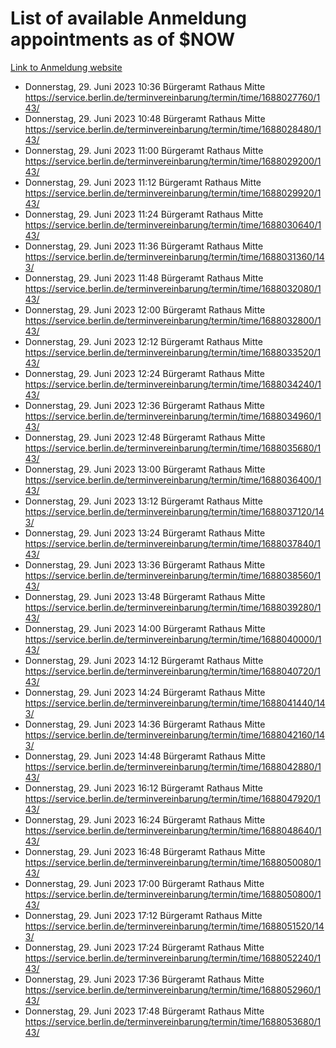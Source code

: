 # List of available Anmeldung appointments as of $NOW
[Link to Anmeldung website](https://service.berlin.de/terminvereinbarung/termin/tag.php?termin=1&anliegen[]=120686&dienstleisterlist=122210,122217,327316,122219,327312,122227,327314,122231,327346,122243,327348,122254,122252,329742,122260,329745,122262,329748,122271,327278,122273,327274,122277,327276,330436,122280,327294,122282,327290,122284,327292,122291,327270,122285,327266,122286,327264,122296,327268,150230,329760,122297,327286,122294,327284,122312,329763,122314,329775,122304,327330,122311,327334,122309,327332,317869,122281,327352,122279,329772,122283,122276,327324,122274,327326,122267,329766,122246,327318,122251,327320,122257,327322,122208,327298,122226,327300&herkunft=http%3A%2F%2Fservice.berlin.de%2Fdienstleistung%2F120686%2F)
- Donnerstag, 29. Juni 2023 10:36 Bürgeramt Rathaus Mitte https://service.berlin.de/terminvereinbarung/termin/time/1688027760/143/
- Donnerstag, 29. Juni 2023 10:48 Bürgeramt Rathaus Mitte https://service.berlin.de/terminvereinbarung/termin/time/1688028480/143/
- Donnerstag, 29. Juni 2023 11:00 Bürgeramt Rathaus Mitte https://service.berlin.de/terminvereinbarung/termin/time/1688029200/143/
- Donnerstag, 29. Juni 2023 11:12 Bürgeramt Rathaus Mitte https://service.berlin.de/terminvereinbarung/termin/time/1688029920/143/
- Donnerstag, 29. Juni 2023 11:24 Bürgeramt Rathaus Mitte https://service.berlin.de/terminvereinbarung/termin/time/1688030640/143/
- Donnerstag, 29. Juni 2023 11:36 Bürgeramt Rathaus Mitte https://service.berlin.de/terminvereinbarung/termin/time/1688031360/143/
- Donnerstag, 29. Juni 2023 11:48 Bürgeramt Rathaus Mitte https://service.berlin.de/terminvereinbarung/termin/time/1688032080/143/
- Donnerstag, 29. Juni 2023 12:00 Bürgeramt Rathaus Mitte https://service.berlin.de/terminvereinbarung/termin/time/1688032800/143/
- Donnerstag, 29. Juni 2023 12:12 Bürgeramt Rathaus Mitte https://service.berlin.de/terminvereinbarung/termin/time/1688033520/143/
- Donnerstag, 29. Juni 2023 12:24 Bürgeramt Rathaus Mitte https://service.berlin.de/terminvereinbarung/termin/time/1688034240/143/
- Donnerstag, 29. Juni 2023 12:36 Bürgeramt Rathaus Mitte https://service.berlin.de/terminvereinbarung/termin/time/1688034960/143/
- Donnerstag, 29. Juni 2023 12:48 Bürgeramt Rathaus Mitte https://service.berlin.de/terminvereinbarung/termin/time/1688035680/143/
- Donnerstag, 29. Juni 2023 13:00 Bürgeramt Rathaus Mitte https://service.berlin.de/terminvereinbarung/termin/time/1688036400/143/
- Donnerstag, 29. Juni 2023 13:12 Bürgeramt Rathaus Mitte https://service.berlin.de/terminvereinbarung/termin/time/1688037120/143/
- Donnerstag, 29. Juni 2023 13:24 Bürgeramt Rathaus Mitte https://service.berlin.de/terminvereinbarung/termin/time/1688037840/143/
- Donnerstag, 29. Juni 2023 13:36 Bürgeramt Rathaus Mitte https://service.berlin.de/terminvereinbarung/termin/time/1688038560/143/
- Donnerstag, 29. Juni 2023 13:48 Bürgeramt Rathaus Mitte https://service.berlin.de/terminvereinbarung/termin/time/1688039280/143/
- Donnerstag, 29. Juni 2023 14:00 Bürgeramt Rathaus Mitte https://service.berlin.de/terminvereinbarung/termin/time/1688040000/143/
- Donnerstag, 29. Juni 2023 14:12 Bürgeramt Rathaus Mitte https://service.berlin.de/terminvereinbarung/termin/time/1688040720/143/
- Donnerstag, 29. Juni 2023 14:24 Bürgeramt Rathaus Mitte https://service.berlin.de/terminvereinbarung/termin/time/1688041440/143/
- Donnerstag, 29. Juni 2023 14:36 Bürgeramt Rathaus Mitte https://service.berlin.de/terminvereinbarung/termin/time/1688042160/143/
- Donnerstag, 29. Juni 2023 14:48 Bürgeramt Rathaus Mitte https://service.berlin.de/terminvereinbarung/termin/time/1688042880/143/
- Donnerstag, 29. Juni 2023 16:12 Bürgeramt Rathaus Mitte https://service.berlin.de/terminvereinbarung/termin/time/1688047920/143/
- Donnerstag, 29. Juni 2023 16:24 Bürgeramt Rathaus Mitte https://service.berlin.de/terminvereinbarung/termin/time/1688048640/143/
- Donnerstag, 29. Juni 2023 16:48 Bürgeramt Rathaus Mitte https://service.berlin.de/terminvereinbarung/termin/time/1688050080/143/
- Donnerstag, 29. Juni 2023 17:00 Bürgeramt Rathaus Mitte https://service.berlin.de/terminvereinbarung/termin/time/1688050800/143/
- Donnerstag, 29. Juni 2023 17:12 Bürgeramt Rathaus Mitte https://service.berlin.de/terminvereinbarung/termin/time/1688051520/143/
- Donnerstag, 29. Juni 2023 17:24 Bürgeramt Rathaus Mitte https://service.berlin.de/terminvereinbarung/termin/time/1688052240/143/
- Donnerstag, 29. Juni 2023 17:36 Bürgeramt Rathaus Mitte https://service.berlin.de/terminvereinbarung/termin/time/1688052960/143/
- Donnerstag, 29. Juni 2023 17:48 Bürgeramt Rathaus Mitte https://service.berlin.de/terminvereinbarung/termin/time/1688053680/143/
